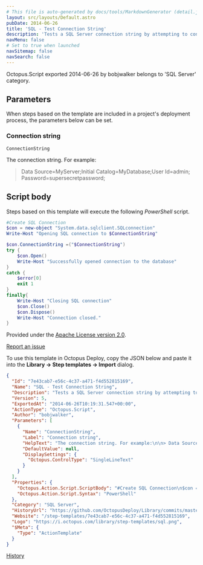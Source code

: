 ```yaml
---
# This file is auto-generated by docs/tools/MarkdownGenerator (detail.js)
layout: src/layouts/Default.astro
pubDate: 2014-06-26
title: 'SQL - Test Connection String'
description: 'Tests a SQL Server connection string by attempting to connect to the database.'
navMenu: false
# Set to true when launched
navSitemap: false
navSearch: false
---
```


Octopus.Script exported 2014-06-26 by bobjwalker belongs to 'SQL Server' category.

## Parameters

When steps based on the template are included in a project's deployment process, the parameters below can be set.


<div class="param">

### Connection string

`ConnectionString`

The connection string. For example:

> Data Source=MyServer;Initial Catalog=MyDatabase;User Id=admin; Password=supersecretpassword;

</div>
        

## Script body

Steps based on this template will execute the following *PowerShell* script.

```powershell
#Create SQL Connection
$con = new-object "System.data.sqlclient.SQLconnection"
Write-Host "Opening SQL connection to $ConnectionString"

$con.ConnectionString =("$ConnectionString")
try {
    $con.Open()
    Write-Host "Successfully opened connection to the database"
}
catch {
    $error[0]
    exit 1
}
finally{
    Write-Host "Closing SQL connection"
    $con.Close()
    $con.Dispose()
    Write-Host "Connection closed."
}
```

Provided under the [Apache License version 2.0](https://github.com/OctopusDeploy/Library/blob/master/LICENSE.txt).

[Report an issue](https://github.com/OctopusDeploy/Library/issues/new?assignees=&labels=&projects=&template=bug-report.yml&title=Issue%20with%20SQL%20-%20Test%20Connection%20String&step-template=SQL%20-%20Test%20Connection%20String)

<div class="get-json">

To use this template in Octopus Deploy, copy the JSON below and paste it into the **Library → Step templates → Import** dialog.

```json
{
  "Id": "7e43cab7-e56c-4c37-a471-f4d552815169",
  "Name": "SQL - Test Connection String",
  "Description": "Tests a SQL Server connection string by attempting to connect to the database.",
  "Version": 5,
  "ExportedAt": "2014-06-26T10:19:31.547+00:00",
  "ActionType": "Octopus.Script",
  "Author": "bobjwalker",
  "Parameters": [
    {
      "Name": "ConnectionString",
      "Label": "Connection string",
      "HelpText": "The connection string. For example:\n\n> Data Source=MyServer;Initial Catalog=MyDatabase;User Id=admin; Password=supersecretpassword;",
      "DefaultValue": null,
      "DisplaySettings": {
        "Octopus.ControlType": "SingleLineText"
      }
    }
  ],
  "Properties": {
    "Octopus.Action.Script.ScriptBody": "#Create SQL Connection\n$con = new-object \"System.data.sqlclient.SQLconnection\"\nWrite-Host \"Opening SQL connection to $ConnectionString\"\n\n$con.ConnectionString =(\"$ConnectionString\")\ntry {\n    $con.Open()\n    Write-Host \"Successfully opened connection to the database\"\n}\ncatch {\n    $error[0]\n    exit 1\n}\nfinally{\n    Write-Host \"Closing SQL connection\"\n    $con.Close()\n    $con.Dispose()\n    Write-Host \"Connection closed.\"\n}",
    "Octopus.Action.Script.Syntax": "PowerShell"
  },
  "Category": "SQL Server",
  "HistoryUrl": "https://github.com/OctopusDeploy/Library/commits/master/step-templates//opt/buildagent/work/75443764cd38076d/step-templates/sql-test-connection-string.json",
  "Website": "/step-templates/7e43cab7-e56c-4c37-a471-f4d552815169",
  "Logo": "https://i.octopus.com/library/step-templates/sql.png",
  "$Meta": {
    "Type": "ActionTemplate"
  }
}
```

[History](https://github.com/OctopusDeploy/Library/commits/master/step-templates/https://github.com/OctopusDeploy/Library/commits/master/step-templates//opt/buildagent/work/75443764cd38076d/step-templates/sql-test-connection-string.json)

</div>
